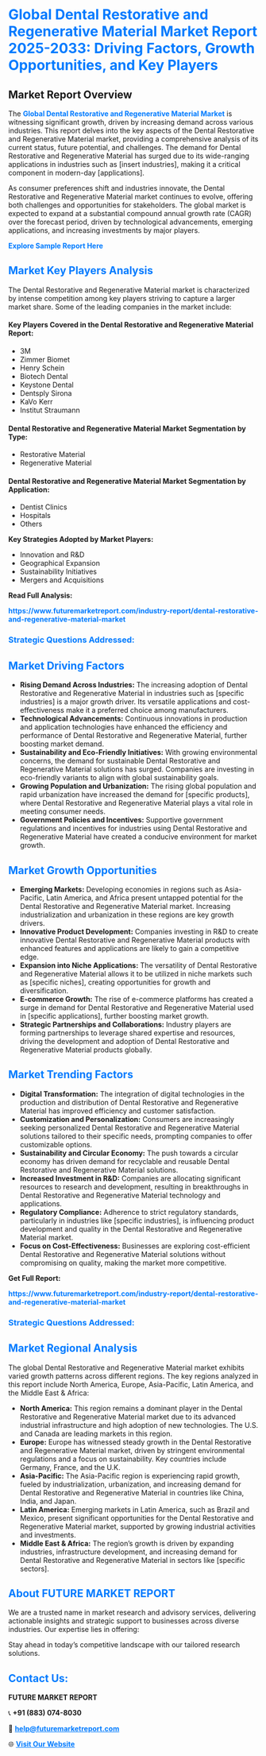<h1 style="color: #007BFF;">Global Dental Restorative and Regenerative Material Market Report 2025-2033: Driving Factors, Growth Opportunities, and Key Players</h1>

<section id="overview">
<h2>Market Report Overview</h2>
<p>The <a href="https://www.futuremarketreport.com/industry-report/dental-restorative-and-regenerative-material-market" style="color: #007BFF; text-decoration: none;"><strong>Global Dental Restorative and Regenerative Material Market</strong></a> is witnessing significant growth, driven by increasing demand across various industries. This report delves into the key aspects of the Dental Restorative and Regenerative Material market, providing a comprehensive analysis of its current status, future potential, and challenges. The demand for Dental Restorative and Regenerative Material has surged due to its wide-ranging applications in industries such as [insert industries], making it a critical component in modern-day [applications].</p>
<p>As consumer preferences shift and industries innovate, the Dental Restorative and Regenerative Material market continues to evolve, offering both challenges and opportunities for stakeholders. The global market is expected to expand at a substantial compound annual growth rate (CAGR) over the forecast period, driven by technological advancements, emerging applications, and increasing investments by major players.</p>
</section>

<section id="overview">
<p><a href="https://www.futuremarketreport.com/request-sample/reportId=77072" style="color: #007BFF; text-decoration: none;"><strong>Explore Sample Report Here</strong></a></p>
</section>

<section id="key-players">
<h2 style="color: #007BFF;">Market Key Players Analysis</h2>
<p>The Dental Restorative and Regenerative Material market is characterized by intense competition among key players striving to capture a larger market share. Some of the leading companies in the market include:</p>
<h4>Key Players Covered in the Dental Restorative and Regenerative Material Report:</h4>
<ul><li>3M</li><li>Zimmer Biomet</li><li>Henry Schein</li><li>Biotech Dental</li><li>Keystone Dental</li><li>Dentsply Sirona</li><li>KaVo Kerr</li><li>Institut Straumann</li></ul>
<h4>Dental Restorative and Regenerative Material Market Segmentation by Type:</h4>
<ul><li>Restorative Material</li><li>Regenerative Material</li></ul>

<h4>Dental Restorative and Regenerative Material Market Segmentation by Application:</h4>
<ul><li>Dentist Clinics</li><li>Hospitals</li><li>Others</li></ul>
<p><strong>Key Strategies Adopted by Market Players:</strong></p>
<ul>
<li>Innovation and R&D</li>
<li>Geographical Expansion</li>
<li>Sustainability Initiatives</li>
<li>Mergers and Acquisitions</li>
</ul>
</section>

<section>
<p><strong>Read Full Analysis: </strong></p><a href="https://www.futuremarketreport.com/industry-report/dental-restorative-and-regenerative-material-market" style="color: #007BFF; text-decoration: none;"><strong>https://www.futuremarketreport.com/industry-report/dental-restorative-and-regenerative-material-market</strong></a>
<h3 style="color: #007BFF;">Strategic Questions Addressed:</h3>
</section>

<section id="driving-factors">
<h2 style="color: #007BFF;">Market Driving Factors</h2>
<ul>
<li><strong>Rising Demand Across Industries:</strong> The increasing adoption of Dental Restorative and Regenerative Material in industries such as [specific industries] is a major growth driver. Its versatile applications and cost-effectiveness make it a preferred choice among manufacturers.</li>
<li><strong>Technological Advancements:</strong> Continuous innovations in production and application technologies have enhanced the efficiency and performance of Dental Restorative and Regenerative Material, further boosting market demand.</li>
<li><strong>Sustainability and Eco-Friendly Initiatives:</strong> With growing environmental concerns, the demand for sustainable Dental Restorative and Regenerative Material solutions has surged. Companies are investing in eco-friendly variants to align with global sustainability goals.</li>
<li><strong>Growing Population and Urbanization:</strong> The rising global population and rapid urbanization have increased the demand for [specific products], where Dental Restorative and Regenerative Material plays a vital role in meeting consumer needs.</li>
<li><strong>Government Policies and Incentives:</strong> Supportive government regulations and incentives for industries using Dental Restorative and Regenerative Material have created a conducive environment for market growth.</li>
</ul>
</section>

<section id="growth-opportunities">
<h2 style="color: #007BFF;">Market Growth Opportunities</h2>
<ul>
<li><strong>Emerging Markets:</strong> Developing economies in regions such as Asia-Pacific, Latin America, and Africa present untapped potential for the Dental Restorative and Regenerative Material market. Increasing industrialization and urbanization in these regions are key growth drivers.</li>
<li><strong>Innovative Product Development:</strong> Companies investing in R&D to create innovative Dental Restorative and Regenerative Material products with enhanced features and applications are likely to gain a competitive edge.</li>
<li><strong>Expansion into Niche Applications:</strong> The versatility of Dental Restorative and Regenerative Material allows it to be utilized in niche markets such as [specific niches], creating opportunities for growth and diversification.</li>
<li><strong>E-commerce Growth:</strong> The rise of e-commerce platforms has created a surge in demand for Dental Restorative and Regenerative Material used in [specific applications], further boosting market growth.</li>
<li><strong>Strategic Partnerships and Collaborations:</strong> Industry players are forming partnerships to leverage shared expertise and resources, driving the development and adoption of Dental Restorative and Regenerative Material products globally.</li>
</ul>
</section>

<section id="trending-factors">
<h2 style="color: #007BFF;">Market Trending Factors</h2>
<ul>
<li><strong>Digital Transformation:</strong> The integration of digital technologies in the production and distribution of Dental Restorative and Regenerative Material has improved efficiency and customer satisfaction.</li>
<li><strong>Customization and Personalization:</strong> Consumers are increasingly seeking personalized Dental Restorative and Regenerative Material solutions tailored to their specific needs, prompting companies to offer customizable options.</li>
<li><strong>Sustainability and Circular Economy:</strong> The push towards a circular economy has driven demand for recyclable and reusable Dental Restorative and Regenerative Material solutions.</li>
<li><strong>Increased Investment in R&D:</strong> Companies are allocating significant resources to research and development, resulting in breakthroughs in Dental Restorative and Regenerative Material technology and applications.</li>
<li><strong>Regulatory Compliance:</strong> Adherence to strict regulatory standards, particularly in industries like [specific industries], is influencing product development and quality in the Dental Restorative and Regenerative Material market.</li>
<li><strong>Focus on Cost-Effectiveness:</strong> Businesses are exploring cost-efficient Dental Restorative and Regenerative Material solutions without compromising on quality, making the market more competitive.</li>
</ul>
</section>

<section>
<p><strong>Get Full Report: </strong></p><a href="https://www.futuremarketreport.com/industry-report/dental-restorative-and-regenerative-material-market" style="color: #007BFF; text-decoration: none;"><strong>https://www.futuremarketreport.com/industry-report/dental-restorative-and-regenerative-material-market</strong></a>
<h3 style="color: #007BFF;">Strategic Questions Addressed:</h3>
</section>


<section id="regional-analysis">
<h2 style="color: #007BFF;">Market Regional Analysis</h2>
<p>The global Dental Restorative and Regenerative Material market exhibits varied growth patterns across different regions. The key regions analyzed in this report include North America, Europe, Asia-Pacific, Latin America, and the Middle East & Africa:</p>
<ul>
<li><strong>North America:</strong> This region remains a dominant player in the Dental Restorative and Regenerative Material market due to its advanced industrial infrastructure and high adoption of new technologies. The U.S. and Canada are leading markets in this region.</li>
<li><strong>Europe:</strong> Europe has witnessed steady growth in the Dental Restorative and Regenerative Material market, driven by stringent environmental regulations and a focus on sustainability. Key countries include Germany, France, and the U.K.</li>
<li><strong>Asia-Pacific:</strong> The Asia-Pacific region is experiencing rapid growth, fueled by industrialization, urbanization, and increasing demand for Dental Restorative and Regenerative Material in countries like China, India, and Japan.</li>
<li><strong>Latin America:</strong> Emerging markets in Latin America, such as Brazil and Mexico, present significant opportunities for the Dental Restorative and Regenerative Material market, supported by growing industrial activities and investments.</li>
<li><strong>Middle East & Africa:</strong> The region’s growth is driven by expanding industries, infrastructure development, and increasing demand for Dental Restorative and Regenerative Material in sectors like [specific sectors].</li>
</ul>
</section>

<footer>
<h2 style="color: #007BFF;">About FUTURE MARKET REPORT</h2>
<p>We are a trusted name in market research and advisory services, delivering actionable insights and strategic support to businesses across diverse industries. Our expertise lies in offering:</p>

<p>Stay ahead in today’s competitive landscape with our tailored research solutions.</p>

<h2 style="color: #007BFF;">Contact Us:</h2>
<p><strong>FUTURE MARKET REPORT</strong></p>
<p>📞 <strong>+91 (883) 074-8030</strong></p>
<p>📧 <strong><a href="mailto:help@futuremarketreport.com" style="color: #007BFF;">help@futuremarketreport.com</a></strong></p>
<p>🌐 <strong><a href="https://www.futuremarketreport.com/" style="color: #007BFF;">Visit Our Website</a></strong></p>
</footer>